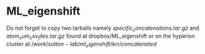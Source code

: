 # ML_eigenshift
Do not forget to copy two tarballs namely $specific_concatenations.tar.gz$ and $atom_sum_csv_files.tar.gz$ found at dropbox/ML_eigenshift
or on the hyperion cluster at $/work/sutton-lab/ml_eigenshift/krr/concatenated$
